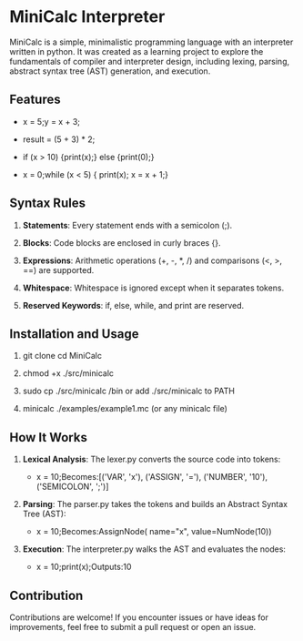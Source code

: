 MiniCalc Interpreter
====================

MiniCalc is a simple, minimalistic programming language with an interpreter written in python. It was created as a learning project to explore the fundamentals of compiler and interpreter design, including lexing, parsing, abstract syntax tree (AST) generation, and execution.

Features
--------

*   x = 5;y = x + 3;
    
*   result = (5 + 3) \* 2;
    
*   if (x > 10) {print(x);} else {print(0);}
    
*   x = 0;while (x < 5) { print(x); x = x + 1;}
    

Syntax Rules
------------

1.  **Statements**: Every statement ends with a semicolon (;).
    
2.  **Blocks**: Code blocks are enclosed in curly braces {}.
    
3.  **Expressions**: Arithmetic operations (+, -, \*, /) and comparisons (<, >, ==) are supported.
    
4.  **Whitespace**: Whitespace is ignored except when it separates tokens.
    
5.  **Reserved Keywords**: if, else, while, and print are reserved.
    

Installation and Usage
----------------------

1.  git clone cd MiniCalc
    
2.  chmod +x ./src/minicalc

3.  sudo cp ./src/minicalc /bin or add ./src/minicalc to PATH
    
4. minicalc ./examples/example1.mc (or any minicalc file)
    

How It Works
------------

1.  **Lexical Analysis**: The lexer.py converts the source code into tokens:
    
    *   x = 10;Becomes:\[('VAR', 'x'), ('ASSIGN', '='), ('NUMBER', '10'), ('SEMICOLON', ';')\]
        
2.  **Parsing**: The parser.py takes the tokens and builds an Abstract Syntax Tree (AST):
    
    *   x = 10;Becomes:AssignNode( name="x", value=NumNode(10))
        
3.  **Execution**: The interpreter.py walks the AST and evaluates the nodes:
    
    *   x = 10;print(x);Outputs:10
        
Contribution
------------

Contributions are welcome! If you encounter issues or have ideas for improvements, feel free to submit a pull request or open an issue.
